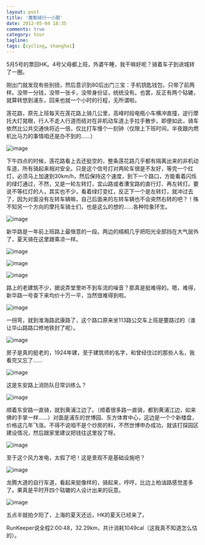 ```yaml
---
layout: post
title: '魔都骑行一小圈'
date: 2012-05-04 18:35
comments: true
category: tour
tagline:
tags: [cycling, shanghai]
---
```


5月5号的票回HK。4号父母都上班，外婆午睡，我干嘛好呢？骑着车子到进城转了一圈。

刚出门就发现有些别扭，然后意识到80后出门三宝：手机钥匙钱包，只带了前两样。没带一分钱，没带一张卡，没带身份证，统统没有。也罢，反正有两个轱辘，就算转悠到浦东，回来也就一个小时的行程，无所谓啦。

莲花路，原先上班每天在莲花路上骑几公里，高峰时段电瓶小车横冲直撞，逆行摩托大灯晃眼，行人不走人行道而结对在非机动车道上手拉手散步。即便如此，骑车依然比公共交通快将近一倍，仅比打车慢个一刻钟（仅限上下班时间，半夜跟内燃机比马力的事情咱还是办不到的……）

![image](http://qingpei.me/images/in_post/2012/05/IMG_0266.jpg)

下午四点的时候，莲花路看上去还挺空的，整条莲花路几乎都有隔离出来的非机动车道，所有骑起来相对安全。只是这个信号灯对两轮车很是不友好，等完一个红灯，必须马上加速到30km/h，然后保持这个速度，到下一个路口，方能看着闪烁的绿灯通过，不然，又是一轮左转灯，宜山路或者漕宝路的直行灯、再左转灯。要说不等红灯的人，其实也不少，看着绿灯变红，反正下一个是左转灯，就冲过去了，因为对面没有左转车辆嘛，自己后面来的左转车辆也不会突然右转的吧？！殊不知另一个方向的摩托车骑士们，也是这么的想的……各种险象环生。

![image](http://qingpei.me/images/in_post/2012/05/IMG_0285.jpg)

新华路是一年前上班路上最惬意的一段。两边的梧桐几乎把阳光全部挡在大气层外了，夏天骑在这里跟乘凉一样。

![image](http://qingpei.me/images/in_post/2012/05/IMG_0279.jpg)

![image](http://qingpei.me/images/in_post/2012/05/IMG_0284.jpg)

![image](http://qingpei.me/images/in_post/2012/05/IMG_0286.jpg)

路上的老建筑不少，据说弄堂里听不到车流的噪音？那真是挺难得的。嗯，难得，新华路一号查下来均价十万一平，当然很难得到啦。

![image](http://qingpei.me/images/in_post/2012/05/IMG_0288.jpg)

一拐弯，就到淮海路武康路了，这个路口原来坐113路公交车上班是要路过的（谁让华山路路口修地铁封了呢）。

![image](http://qingpei.me/images/in_post/2012/05/IMG_0298.jpg)

房子是真的挺老的，1924年建，至于建筑师的名字，和曾经住过的那些人名，我看完又忘了……

![image](http://qingpei.me/images/in_post/2012/05/IMG_0303.jpg)

这是东安路上消防队日常训练么？

![image](http://qingpei.me/images/in_post/2012/05/IMG_0307.jpg)

顺着东安路一直骑，就到黄浦江边了。（顺着很多路一直骑，都到黄浦江边，如来佛的手掌一样……）对面是浦东的世博园、东方体育中心，这边是一个个新楼盘，价格这几年飞涨。不得不说咱不是个炒房的料，不然世博申办成功，就该打探园区建设情况，然后跟家里建议把钱往这里投了呀。

![image](http://qingpei.me/images/in_post/2012/05/IMG_0309.jpg)

至于这个风力发电，太假了吧！这是景观不是基础设施吧？

![image](http://qingpei.me/images/in_post/2012/05/IMG_0310.jpg)

龙腾大道的自行车道，看起来挺像样的，骑起来，哼哼，比边上柏油路感觉差多了。果真是平时开四个轱辘的人设计出来的玩意。

![image](http://qingpei.me/images/in_post/2012/05/IMG_0312.jpg)

五点半就拍夕阳了，上海的夏天还远，HK的夏天已经来了。

RunKeeper说全程2:00:48，32.29km，共计消耗1049cal（这我真不知道怎么估的）。
